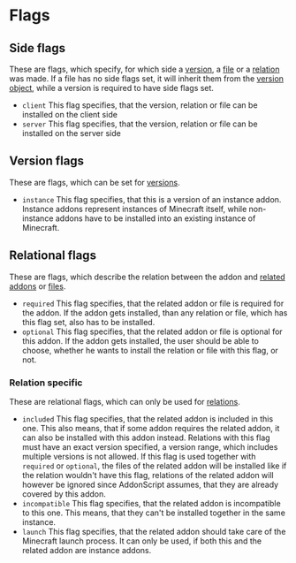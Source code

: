 # Flags

## Side flags

These are flags, which specify, for which side a [version](../schema/manifest.md), a [file](../schema/file.md) or
a [relation](../schema/relation.md) was made. If a file has no side flags set, it will inherit them from the
[version object](../schema/manifest.md), while a version is required to have side flags set.

- `client` This flag specifies, that the version, relation or file can be installed on the client side
- `server` This flag specifies, that the version, relation or file can be installed on the server side

## Version flags

These are flags, which can be set for [versions](../schema/manifest.md).

- `instance` This flag specifies, that this is a version of an instance addon. Instance addons represent instances of
  Minecraft itself, while non-instance addons have to be installed into an existing instance of Minecraft.

## Relational flags

These are flags, which describe the relation between the addon and [related addons](../schema/relation.md)
or [files](../schema/file.md).

- `required` This flag specifies, that the related addon or file is required for the addon. If the addon gets installed,
  than any relation or file, which has this flag set, also has to be installed.
- `optional` This flag specifies, that the related addon or file is optional for this addon. If the addon gets installed,
  the user should be able to choose, whether he wants to install the relation or file with this flag, or not.

### Relation specific

These are relational flags, which can only be used for [relations](../schema/relation.md).

- `included` This flag specifies, that the related addon is included in this one. This also means, that if some
  addon requires the related addon, it can also be installed with this addon instead. Relations with this flag must
  have an exact version specified, a version range, which includes multiple versions is not allowed. If this flag
  is used together with `required` or `optional`, the files of the related addon will be installed like if the
  relation wouldn't have this flag, relations of the related addon will however be ignored since AddonScript assumes,
  that they are already covered by this addon.
- `incompatible` This flag specifies, that the related addon is incompatible to this one. This means, that they can't
  be installed together in the same instance.
- `launch` This flag specifies, that the related addon should take care of the Minecraft launch process. It can only
  be used, if both this and the related addon are instance addons.
